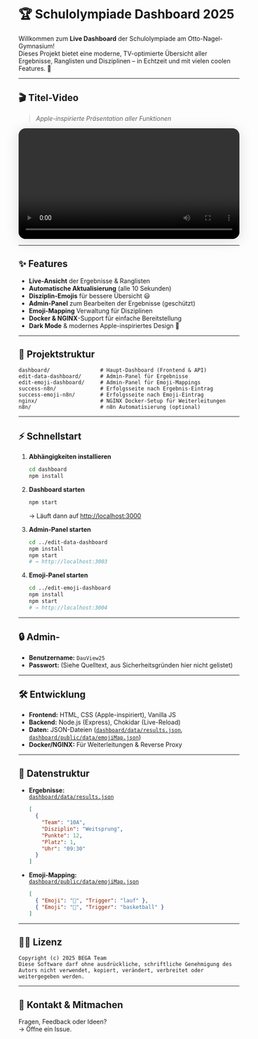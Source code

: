 # 🏆 Schulolympiade Dashboard 2025

Willkommen zum **Live Dashboard** der Schulolympiade am Otto-Nagel-Gymnasium!  
Dieses Projekt bietet eine moderne, TV-optimierte Übersicht aller Ergebnisse, Ranglisten und Disziplinen – in Echtzeit und mit vielen coolen Features. 🚀

---

## 🎬 Titel-Video

> _Apple-inspirierte Präsentation aller Funktionen_

<video src="README Files/Video-Final.mp4" controls style="width:100%; max-width:900px; border-radius:16px; box-shadow:0 4px 32px #0002;"></video>

---

## ✨ Features

- **Live-Ansicht** der Ergebnisse & Ranglisten  
- **Automatische Aktualisierung** (alle 10 Sekunden)
- **Disziplin-Emojis** für bessere Übersicht 😃
- **Admin-Panel** zum Bearbeiten der Ergebnisse (geschützt)
- **Emoji-Mapping** Verwaltung für Disziplinen
- **Docker & NGINX**-Support für einfache Bereitstellung
- **Dark Mode** & modernes Apple-inspiriertes Design 🌙

---

## 🚦 Projektstruktur

```
dashboard/                # Haupt-Dashboard (Frontend & API)
edit-data-dashboard/      # Admin-Panel für Ergebnisse
edit-emoji-dashboard/     # Admin-Panel für Emoji-Mappings
success-n8n/              # Erfolgsseite nach Ergebnis-Eintrag
success-emoji-n8n/        # Erfolgsseite nach Emoji-Eintrag
nginx/                    # NGINX Docker-Setup für Weiterleitungen
n8n/                      # n8n Automatisierung (optional)
```

---

## ⚡ Schnellstart

1. **Abhängigkeiten installieren**
   ```sh
   cd dashboard
   npm install
   ```

2. **Dashboard starten**
   ```sh
   npm start
   ```
   → Läuft dann auf [http://localhost:3000](http://localhost:3000)

3. **Admin-Panel starten**
   ```sh
   cd ../edit-data-dashboard
   npm install
   npm start
   # → http://localhost:3003
   ```

4. **Emoji-Panel starten**
   ```sh
   cd ../edit-emoji-dashboard
   npm install
   npm start
   # → http://localhost:3004
   ```

---

## 🔒 Admin-

- **Benutzername:** `DauView25`
- **Passwort:** (Siehe Quelltext, aus Sicherheitsgründen hier nicht gelistet)

---

## 🛠️ Entwicklung

- **Frontend:** HTML, CSS (Apple-inspiriert), Vanilla JS
- **Backend:** Node.js (Express), Chokidar (Live-Reload)
- **Daten:** JSON-Dateien ([`dashboard/data/results.json`](dashboard/data/results.json ), [`dashboard/public/data/emojiMap.json`](dashboard/public/data/emojiMap.json ))
- **Docker/NGINX:** Für Weiterleitungen & Reverse Proxy

---

## 📂 Datenstruktur

- **Ergebnisse:**  
  [`dashboard/data/results.json`](dashboard/data/results.json )
  ```json
  [
    {
      "Team": "10A",
      "Disziplin": "Weitsprung",
      "Punkte": 12,
      "Platz": 1,
      "Uhr": "09:30"
    }
  ]
  ```

- **Emoji-Mapping:**  
  [`dashboard/public/data/emojiMap.json`](dashboard/public/data/emojiMap.json )
  ```json
  [
    { "Emoji": "🏃", "Trigger": "lauf" },
    { "Emoji": "🏀", "Trigger": "basketball" }
  ]
  ```

---

## 👨‍💻 Lizenz

```
Copyright (c) 2025 BEGA Team
Diese Software darf ohne ausdrückliche, schriftliche Genehmigung des Autors nicht verwendet, kopiert, verändert, verbreitet oder weitergegeben werden.
```

---

## 💬 Kontakt & Mitmachen

Fragen, Feedback oder Ideen?  
-> Öffne ein Issue.
